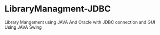 # LibraryManagment-JDBC
Library Mangement using JAVA And Oracle with JDBC connection and GUI Using JAVA Swing
